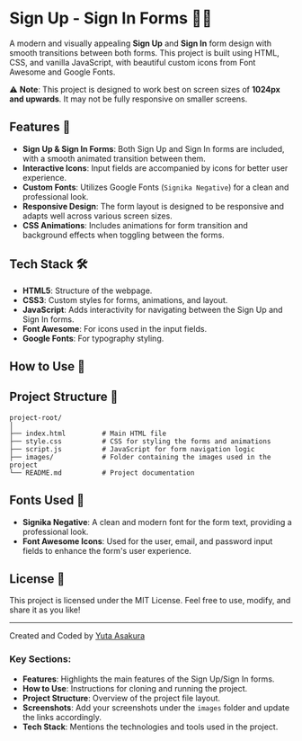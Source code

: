 # Sign Up - Sign In Forms 💼🔑

A modern and visually appealing **Sign Up** and **Sign In** form design with smooth transitions between both forms. This project is built using HTML, CSS, and vanilla JavaScript, with beautiful custom icons from Font Awesome and Google Fonts.

⚠️ **Note**: This project is designed to work best on screen sizes of **1024px and upwards**. It may not be fully responsive on smaller screens.

## Features 🚀

- **Sign Up & Sign In Forms**: Both Sign Up and Sign In forms are included, with a smooth animated transition between them.
- **Interactive Icons**: Input fields are accompanied by icons for better user experience.
- **Custom Fonts**: Utilizes Google Fonts (`Signika Negative`) for a clean and professional look.
- **Responsive Design**: The form layout is designed to be responsive and adapts well across various screen sizes.
- **CSS Animations**: Includes animations for form transition and background effects when toggling between the forms.

## Tech Stack 🛠️

- **HTML5**: Structure of the webpage.
- **CSS3**: Custom styles for forms, animations, and layout.
- **JavaScript**: Adds interactivity for navigating between the Sign Up and Sign In forms.
- **Font Awesome**: For icons used in the input fields.
- **Google Fonts**: For typography styling.

## How to Use 🔧

## Project Structure 📂

```
project-root/
│
├── index.html         # Main HTML file
├── style.css          # CSS for styling the forms and animations
├── script.js          # JavaScript for form navigation logic
├── images/            # Folder containing the images used in the project
└── README.md          # Project documentation
```

## Fonts Used 🎨

- **Signika Negative**: A clean and modern font for the form text, providing a professional look.
- **Font Awesome Icons**: Used for the user, email, and password input fields to enhance the form's user experience.

## License 📄

This project is licensed under the MIT License. Feel free to use, modify, and share it as you like!

---

Created and Coded by [Yuta Asakura](https://your-website.com)

### Key Sections:
- **Features**: Highlights the main features of the Sign Up/Sign In forms.
- **How to Use**: Instructions for cloning and running the project.
- **Project Structure**: Overview of the project file layout.
- **Screenshots**: Add your screenshots under the `images` folder and update the links accordingly.
- **Tech Stack**: Mentions the technologies and tools used in the project.
